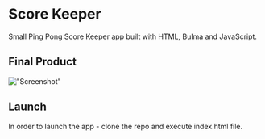 # Score Keeper 

Small Ping Pong Score Keeper app built with HTML, Bulma and JavaScript.

## Final Product
!["Screenshot"]()


## Launch
In order to launch the app - clone the repo and execute index.html file.
